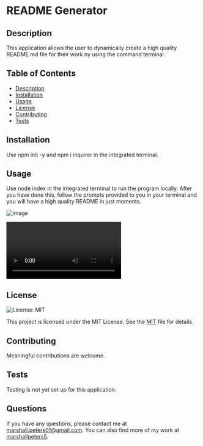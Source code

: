 # README Generator

## Description

This application allows the user to dynamically create a high quality README.md file for their work ny using the command terminal.

## Table of Contents

- [Description](#description-)
- [Installation](#installation-)
- [Usage](#usage-)
- [License](#license-)
- [Contributing](#contributing-)
- [Tests](#tests-)

## Installation

Use npm init -y and npm i inquirer in the integrated terminal.

## Usage

Use node index in the integrated terminal to run the program locally. After you have done this, follow the prompts provided to you in your terminal and you will have a high quality README in just moments.

![image](https://user-images.githubusercontent.com/89714815/233980777-07315be6-b458-4c72-b4f2-184a4505218f.png)

![ Click to see a demo](https://user-images.githubusercontent.com/89714815/233982643-e135a67b-0922-4af1-9631-e3f661e7131e.mp4)

## License

![License: MIT](https://img.shields.io/badge/License-MIT-yellow.svg)

This project is licensed under the MIT License. See the [MIT](https://opensource.org/licenses/MIT) file for details.

## Contributing

Meaningful contributions are welcome.

## Tests

Testing is not yet set up for this application.

## Questions

If you have any questions, please contact me at marshall.peters01@gmail.com. You can also find more of my work at [marshallpeters5](https://github.com/marshallpeters5/).
